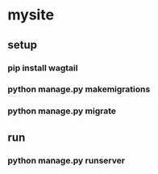 # mysite
## setup
### pip install wagtail
### python manage.py makemigrations
### python manage.py migrate

## run
### python manage.py runserver
